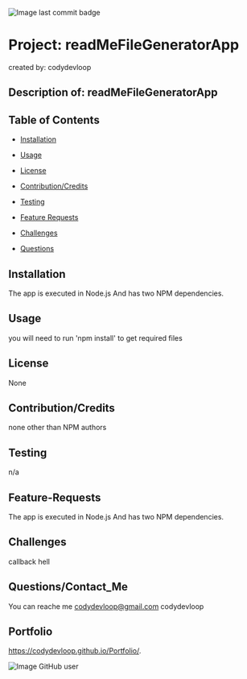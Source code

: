 ![Image last commit badge]( https://img.shields.io/github/last-commit/codydevloop/readMeFileGeneratorApp)

   # Project: readMeFileGeneratorApp 
   
   created by: codydevloop
   ## Description of: readMeFileGeneratorApp
   ## Table of Contents
   * [Installation](#installation)
  
   * [Usage](#usage)
   
   * [License](#license)

   * [Contribution/Credits](#Contributions/Credits)
  
   * [Testing](#testing)
 
   * [Feature Requests](#Feature-Requests)
   
   * [Challenges](#challenges)
  
   * [Questions](#questions)

## Installation
The app is executed in Node.js  And has two NPM dependencies.
## Usage
you will need to run 'npm install'  to get required files
## License
None
## Contribution/Credits
none other than NPM authors
## Testing
n/a
## Feature-Requests
The app is executed in Node.js  And has two NPM dependencies.
## Challenges
callback hell
## Questions/Contact_Me
You can reache me codydevloop@gmail.com
codydevloop 
## Portfolio
https://codydevloop.github.io/Portfolio/.

![Image GitHub user](https://avatars3.githubusercontent.com/u/60554516?v=4)

  